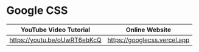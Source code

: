 # Google CSS

| YouTube Video Tutorial        |      Online Website                             |
|------------------------------ | ----------------------------------------------- |
| https://youtu.be/oUwRT6ebKcQ  | https://googlecss.vercel.app                    |
